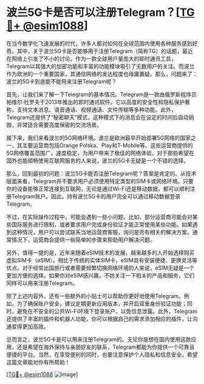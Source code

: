 # 波兰5G卡是否可以注册Telegram？[[TG💪+ @esim1088](https://t.me/s/esim1088)]

在当今数字化飞速发展的时代，许多人都对如何在全球范围内使用各种服务感到好奇。其中，关于波兰5G卡是否能够用于注册Telegram（简称TG）的话题，最近在网络上引发了不小的讨论。作为一款全球用户量庞大的即时通讯工具，Telegram以其强大的加密功能和丰富的功能模块吸引了无数用户的关注。而波兰作为欧洲的一个重要国家，其通信网络的发达程度也毋庸置疑。那么，问题来了：波兰的5G卡到底能不能用来注册Telegram呢？

首先，让我们来了解一下Telegram的基本情况。Telegram是一款由俄罗斯程序员帕维尔·杜罗夫于2013年推出的即时通讯软件。它以高度的安全性和隐私保护著称，支持文本消息、语音通话、视频通话、文件传输等多种功能。此外，Telegram还提供了“秘密聊天”模式，这种模式下的消息会在设定的时间后自动销毁，非常适合需要高度保密的交流场景。

接下来，我们来看波兰的5G网络环境。波兰是欧洲最早开始部署5G网络的国家之一，其主要运营商包括Orange Polska、Play和T-Mobile等。这些运营商提供的5G网络覆盖范围广，速度稳定，为用户带来了极佳的网络体验。对于那些希望在国外也能顺畅使用互联网服务的人来说，波兰的5G卡无疑是一个不错的选择。

那么，回到最初的问题：波兰5G卡能否注册Telegram呢？答案是肯定的。从技术层面来看，Telegram并不要求用户必须使用特定类型的SIM卡或网络环境。只要你的设备能够正常连接到互联网，无论是通过Wi-Fi还是移动数据，都可以顺利注册Telegram账户。因此，持有波兰5G卡的用户完全可以通过移动数据登录Telegram。

不过，在实际操作过程中，可能会遇到一些小问题。比如，部分运营商可能会对某些国际服务进行限制，或者要求用户完成身份验证才能正常使用某些功能。如果遇到这种情况，用户可以尝试联系当地运营商客服，询问是否有相关的解决方案。通常情况下，运营商会提供一些简单的步骤来帮助用户解决问题。

另外，值得一提的是，近年来随着eSIM技术的发展，越来越多的人开始选择购买虚拟SIM卡（eSIM）。相比于传统的实体SIM卡，eSIM具有安装便捷、更换灵活等优点。对于经常出国旅行或者需要频繁切换网络环境的人来说，eSIM无疑是一个更加方便的选择。如果你对eSIM感兴趣，不妨关注一下相关的产品和服务，它们同样可以用来注册Telegram。

除了上述内容外，还有一些额外的小贴士可以帮助你更好地使用Telegram。例如，为了确保账户安全，建议定期更新应用版本，并开启双重身份验证功能；同时，避免在不安全的公共Wi-Fi环境下登录账户，以免信息泄露。此外，Telegram还提供了丰富的插件和机器人功能，你可以根据自己的需求添加相应的插件，让沟通变得更加高效。

总而言之，波兰5G卡是可以用来注册Telegram的。无论你是想在国内使用这款应用，还是希望在海外保持与亲朋好友的联系，Telegram都能为你提供一个可靠且便捷的平台。当然，在享受便利的同时，也要注意保护个人隐私和信息安全。希望这篇文章能对你有所帮助！

[[TG💪+ @esim1088](https://t.me/s/esim1088) ![Image](https://i.postimg.cc/4NQfJmqS/Snipaste-2025-05-13-00-14-12.png)]